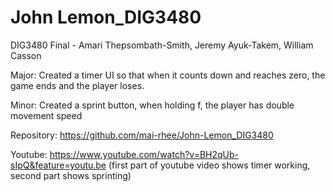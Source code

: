 # John Lemon_DIG3480
 DIG3480 Final - Amari Thepsombath-Smith, Jeremy Ayuk-Takem, William Casson

Major: Created a timer UI so that when it counts down and reaches zero, the game ends and the player loses.

Minor: Created a sprint button, when holding f, the player has double movement speed

Repository: https://github.com/mai-rhee/John-Lemon_DIG3480

Youtube: https://www.youtube.com/watch?v=BH2qUb-sIpQ&feature=youtu.be
(first part of youtube video shows timer working, second part shows sprinting)